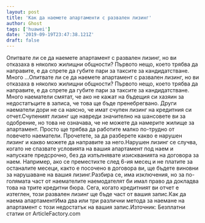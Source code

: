 ```yaml
---
layout: post
title: 'Как да наемете апартаменти с развален лизинг'
author: Ghost
tags: ['huawei']
date: '2019-09-19T23:47:38.121Z'
draft: false
---
```


Опитвате ли се да наемете апартамент с развален лизинг, но ви отказаха в няколко жилищни общности? Първото нещо, което трябва да направите, е да спрете да губите пари за таксите за кандидатстване. Много ...Опитвате ли се да наемете апартамент с развален лизинг, но ви отказаха в няколко жилищни общности? Първото нещо, което трябва да направите, е да спрете да губите пари за таксите за кандидатстване. Много наематели смятат, че ако не кажат на бъдещия си хазяин за недостатъците в записа, че това ще бъде пренебрегвано. Други наематели дори не са наясно, че имат счупен лизинг на кредитния си отчет.Счупеният лизинг ще навреди значително на шансовете ви за одобрение, но това не означава, че не можете да намерите жилище за апартамент. Просто ще трябва да работите малко по-трудно от повечето наематели. Прочетете, за да разберете какво е нарушен лизинг и какво можете да направите за него.Нарушен лизинг се случва, когато не спазвате условията на вашия апартамент под наем и напускате предсрочно, без да изпълнявате изискванията на договора за наем. Например, ако се преместихте след 6-ия месец и не платите за останалите месеци, както е посочено в договора ви, ще бъдете виновни за нарушаване на вашия лизинг.Разбира се, има изключения, но за по-голямата част от наемателите наемодателят би имал право да докладва това на трите кредитни бюра. Сега, когато кредитният ви отчет е изтеглен, този развален лизинг ще бъде част от вашия запис.Как да наема апартаментИма два или три различни метода за наемане на апартамент с този недостатък на вашия запис.Източник: Безплатни статии от ArticleFactory.com
